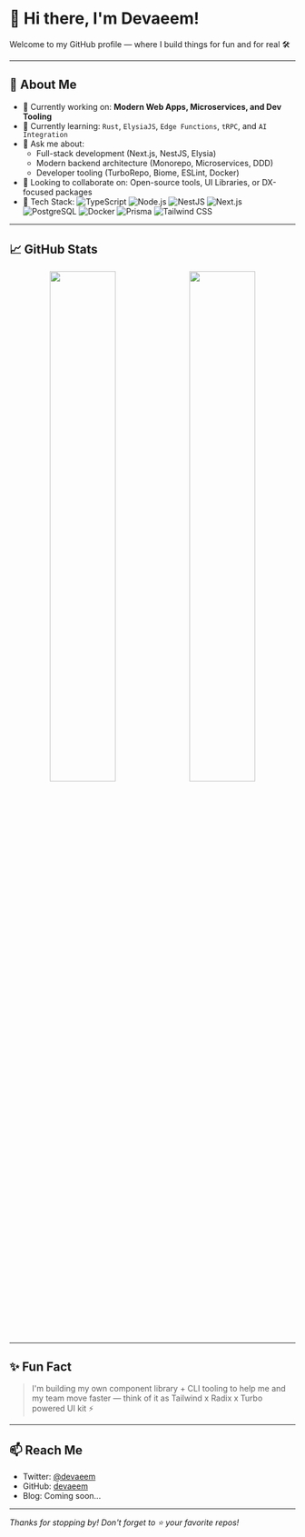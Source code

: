 # 👋 Hi there, I'm Devaeem!

Welcome to my GitHub profile — where I build things for fun and for real 🛠️

---

## 🚀 About Me

- 🔭 Currently working on: **Modern Web Apps, Microservices, and Dev Tooling**
- 🌱 Currently learning: `Rust`, `ElysiaJS`, `Edge Functions`, `tRPC`, and `AI Integration`
- 💬 Ask me about:
  - Full-stack development (Next.js, NestJS, Elysia)
  - Modern backend architecture (Monorepo, Microservices, DDD)
  - Developer tooling (TurboRepo, Biome, ESLint, Docker)
- 👯 Looking to collaborate on: Open-source tools, UI Libraries, or DX-focused packages
- 🧰 Tech Stack:
  ![TypeScript](https://img.shields.io/badge/-TypeScript-3178C6?logo=typescript&logoColor=white&style=flat)
  ![Node.js](https://img.shields.io/badge/-Node.js-339933?logo=node.js&logoColor=white&style=flat)
  ![NestJS](https://img.shields.io/badge/-NestJS-E0234E?logo=nestjs&logoColor=white&style=flat)
  ![Next.js](https://img.shields.io/badge/-Next.js-000000?logo=next.js&logoColor=white&style=flat)
  ![PostgreSQL](https://img.shields.io/badge/-PostgreSQL-4169E1?logo=postgresql&logoColor=white&style=flat)
  ![Docker](https://img.shields.io/badge/-Docker-2496ED?logo=docker&logoColor=white&style=flat)
  ![Prisma](https://img.shields.io/badge/-Prisma-2D3748?logo=prisma&logoColor=white&style=flat)
  ![Tailwind CSS](https://img.shields.io/badge/-Tailwind%20CSS-06B6D4?logo=tailwindcss&logoColor=white&style=flat)

---

## 📈 GitHub Stats

<p align="center">
  <img width="48%" src="https://github-readme-stats.vercel.app/api?username=devaeem&show_icons=true&theme=tokyonight" />
  <img width="48%" src="https://github-readme-stats.vercel.app/api/top-langs/?username=devaeem&layout=compact&theme=tokyonight" />
</p>

---

## ✨ Fun Fact

> I'm building my own component library + CLI tooling to help me and my team move faster — think of it as Tailwind x Radix x Turbo powered UI kit ⚡

---

## 📫 Reach Me

- Twitter: [@devaeem](https://twitter.com/devaeem)
- GitHub: [devaeem](https://github.com/devaeem)
- Blog: Coming soon...

---

_Thanks for stopping by! Don't forget to ⭐ your favorite repos!_
